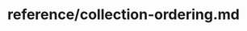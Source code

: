 ---
title: reference/collection-ordering.md
showAuthorInfo: false
redirect_path: /docs/collection-ordering
---